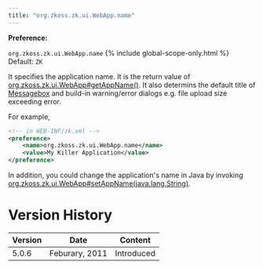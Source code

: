 ```yaml
---
title: "org.zkoss.zk.ui.WebApp.name"
---
```


**Preference:**

`org.zkoss.zk.ui.WebApp.name`
{% include global-scope-only.html %}
Default: `ZK`

It specifies the application name. It is the return value of
[org.zkoss.zk.ui.WebApp#getAppName()](https://www.zkoss.org/javadoc/latest/zk/org/zkoss/zk/ui/WebApp.html#getAppName()).
It also determins the default title of
[Messagebox]({{site.baseurl}}/zk_component_ref/messagebox)
and build-in warning/error dialogs e.g. file upload size exceeding
error.

For example,

```xml
<!-- in WEB-INF/zk.xml -->
<preference>
    <name>org.zkoss.zk.ui.WebApp.name</name>
    <value>My Killer Application</value>
</preference>
```

In addition, you could change the application's name in Java by invoking
[org.zkoss.zk.ui.WebApp#setAppName(java.lang.String)](https://www.zkoss.org/javadoc/latest/zk/org/zkoss/zk/ui/WebApp.html#setAppName(java.lang.String)).

# Version History

| Version | Date           | Content    |
|---------|----------------|------------|
| 5.0.6   | Feburary, 2011 | Introduced |
